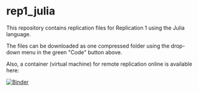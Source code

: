 # rep1_julia

This repository contains replication files for Replication 1 using the Julia language.

The files can be downloaded as one compressed folder using the drop-down menu in the green "Code" button above.

Also, a container (virtual machine) for remote replication online is available here: 

[![Binder](https://mybinder.org/badge_logo.svg)](https://mybinder.org/v2/gh/mattcingram/rep1_julia/HEAD)
